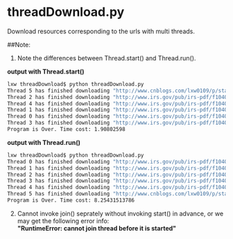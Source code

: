 # threadDownload.py
Download resources corresponding to the urls with multi threads.

##Note:
1. Note the differences between Thread.start() and Thread.run().<br>

 **output with Thread.start()**
 ```bash
 lxw threadDownload$ python threadDownload.py 
 Thread 5 has finished downloading "http://www.cnblogs.com/lxw0109/p/start_run.html"!
 Thread 2 has finished downloading "http://www.irs.gov/pub/irs-pdf/f1040ez.pdf"!
 Thread 4 has finished downloading "http://www.irs.gov/pub/irs-pdf/f1040sb.pdf"!
 Thread 1 has finished downloading "http://www.irs.gov/pub/irs-pdf/f1040a.pdf"!
 Thread 0 has finished downloading "http://www.irs.gov/pub/irs-pdf/f1040.pdf"!
 Thread 3 has finished downloading "http://www.irs.gov/pub/irs-pdf/f1040es.pdf"!
 Program is Over. Time cost: 1.90802598
 ```
 **output with Thread.run()**
 ```bash
 lxw threadDownload$ python threadDownload.py 
 Thread 0 has finished downloading "http://www.irs.gov/pub/irs-pdf/f1040.pdf"!
 Thread 1 has finished downloading "http://www.irs.gov/pub/irs-pdf/f1040a.pdf"!
 Thread 2 has finished downloading "http://www.irs.gov/pub/irs-pdf/f1040ez.pdf"!
 Thread 3 has finished downloading "http://www.irs.gov/pub/irs-pdf/f1040es.pdf"!
 Thread 4 has finished downloading "http://www.irs.gov/pub/irs-pdf/f1040sb.pdf"!
 Thread 5 has finished downloading "http://www.cnblogs.com/lxw0109/p/start_run.html"!
 Program is Over. Time cost: 8.25431513786
 ```
2. Cannot invoke join() seprately without invoking start() in advance, or we may get the following error info:<br>
**"RuntimeError: cannot join thread before it is started"**

